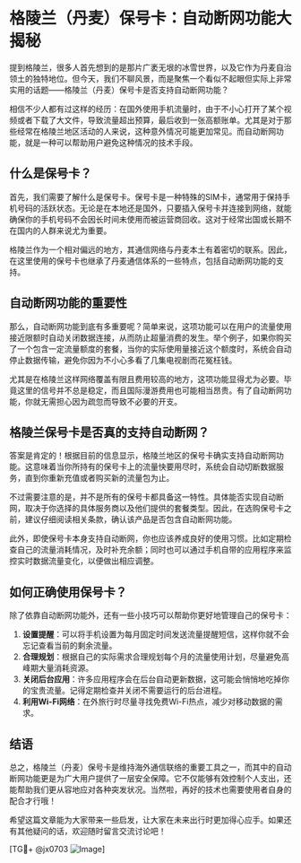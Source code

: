 # 格陵兰（丹麦）保号卡：自动断网功能大揭秘

提到格陵兰，很多人首先想到的是那片广袤无垠的冰雪世界，以及它作为丹麦自治领土的独特地位。但今天，我们不聊风景，而是聚焦一个看似不起眼但实际上非常实用的话题——格陵兰（丹麦）保号卡是否支持自动断网功能？

相信不少人都有过这样的经历：在国外使用手机流量时，由于不小心打开了某个视频或者下载了大文件，导致流量超出预算，最后收到一张高额账单。尤其是对于那些经常在格陵兰地区活动的人来说，这种意外情况可能更加常见。而自动断网功能，就是一种可以帮助用户避免这种情况的技术手段。

## 什么是保号卡？

首先，我们需要了解什么是保号卡。保号卡是一种特殊的SIM卡，通常用于保持手机号码的活跃状态。无论是在本地还是国外，只要插入保号卡并连接到网络，就能确保你的手机号码不会因长时间未使用而被运营商回收。这对于经常出国或长期不在国内的人群来说尤为重要。

格陵兰作为一个相对偏远的地方，其通信网络与丹麦本土有着密切的联系。因此，在这里使用的保号卡也继承了丹麦通信体系的一些特点，包括自动断网功能的支持。

## 自动断网功能的重要性

那么，自动断网功能到底有多重要呢？简单来说，这项功能可以在用户的流量使用接近限额时自动关闭数据连接，从而防止超量消费的发生。举个例子，如果你购买了一个包含一定流量额度的套餐，当你的实际使用量接近这个额度时，系统会自动停止数据传输，避免你因为不小心多看了几集电视剧而花冤枉钱。

尤其是在格陵兰这样网络覆盖有限且费用较高的地方，这项功能显得尤为必要。毕竟这里的信号并不总是稳定，而且国际漫游费用也可能相当昂贵。有了自动断网功能，你就无需担心因为疏忽而导致不必要的开支。

## 格陵兰保号卡是否真的支持自动断网？

答案是肯定的！根据目前的信息显示，格陵兰地区的保号卡确实支持自动断网功能。这意味着当你所持有的保号卡上的流量快要用尽时，系统会自动切断数据服务，直到你重新充值或者购买新的流量包为止。

不过需要注意的是，并不是所有的保号卡都具备这一特性。具体能否实现自动断网，取决于你选择的具体服务商以及他们提供的套餐类型。因此，在选购保号卡之前，建议仔细阅读相关条款，确认该产品是否包含自动断网功能。

此外，即使保号卡本身支持自动断网，你也应该养成良好的使用习惯。比如定期检查自己的流量消耗情况，及时补充余额；同时也可以通过手机自带的应用程序来监控实时数据流量变化，以便做出相应调整。

## 如何正确使用保号卡？

除了依靠自动断网功能外，还有一些小技巧可以帮助你更好地管理自己的保号卡：

1. **设置提醒**：可以将手机设置为每月固定时间发送流量提醒短信，这样你就不会忘记查看当前的剩余流量。
2. **合理规划**：根据自己的实际需求合理规划每个月的流量使用计划，尽量避免高峰期大量消耗资源。
3. **关闭后台应用**：许多应用程序会在后台自动更新数据，这可能会悄悄地吃掉你的宝贵流量。记得定期检查并关闭不需要运行的后台进程。
4. **利用Wi-Fi网络**：在外旅行时尽量寻找免费Wi-Fi热点，减少对移动数据的需求。

## 结语

总之，格陵兰（丹麦）保号卡是维持海外通信联络的重要工具之一，而其中的自动断网功能更是为广大用户提供了一层安全保障。它不仅能够有效控制个人支出，还能帮助我们更从容地应对各种突发状况。当然啦，再好的技术也需要使用者自身的配合才行哦！

希望这篇文章能为大家带来一些启发，让大家在未来出行时更加得心应手。如果还有其他疑问的话，欢迎随时留言交流讨论吧！

[TG💪+ @jx0703 ![Image](https://github.com/user-attachments/assets/dbca1d08-cadb-493c-b0ec-ad6f7a83f270)]